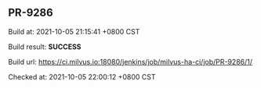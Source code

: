 <h2><a name="pr-9286" class="anchor" href="#pr-9286" rel="nofollow" aria-hidden="true"><span class="octicon octicon-link"></span></a>PR-9286</h2>

<p>Build at: 2021-10-05 21:15:41 +0800 CST</p>

<p>Build result: <strong>SUCCESS</strong></p>

<p>Build url: <a href="https://ci.milvus.io:18080/jenkins/job/milvus-ha-ci/job/PR-9286/1/" rel="nofollow">https://ci.milvus.io:18080/jenkins/job/milvus-ha-ci/job/PR-9286/1/</a></p>

<p>Checked at: 2021-10-05 22:00:12 +0800 CST</p>
